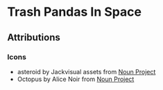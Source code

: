# Trash Pandas In Space

## Attributions

### Icons
- asteroid by Jackvisual assets from <a href="https://thenounproject.com/browse/icons/term/asteroid/" target="_blank" title="asteroid Icons">Noun Project</a>
- Octopus by Alice Noir from <a href="https://thenounproject.com/browse/icons/term/octopus/" target="_blank" title="Octopus Icons">Noun Project</a>

